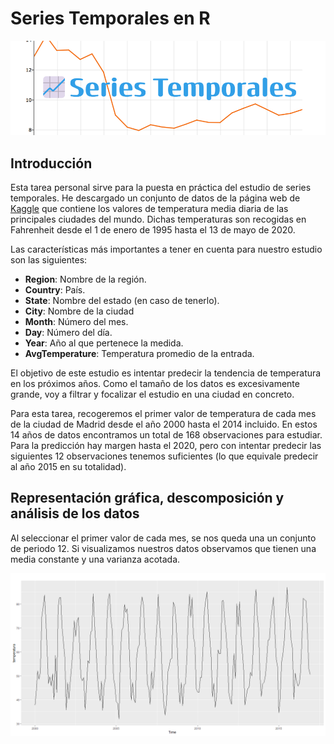 # Series Temporales en R

![banner_serie_temporal](img/banner.png)

## Introducción

Esta tarea personal sirve para la puesta en práctica del estudio de series temporales. 
He descargado un conjunto de datos de la página web de [Kaggle](https://www.kaggle.com/datasets/sudalairajkumar/daily-temperature-of-major-cities) que contiene los valores de temperatura media diaria de las principales ciudades del mundo. Dichas temperaturas son recogidas en Fahrenheit desde el 1 de enero de 1995 hasta el 13 de mayo de 2020. 

Las características más importantes a tener en cuenta para nuestro estudio son las siguientes:

- **Region**: Nombre de la región.
- **Country**: País.
- **State**: Nombre del estado (en caso de tenerlo).
- **City**: Nombre de la ciudad
- **Month**: Número del mes. 
- **Day**: Número del día.
- **Year**: Año al que pertenece la medida.
- **AvgTemperature**: Temperatura promedio de la entrada.

El objetivo de este estudio es intentar predecir la tendencia de temperatura en los próximos años. Como el tamaño de los datos es excesivamente grande, voy a filtrar y focalizar el estudio en una ciudad en concreto. 

Para esta tarea, recogeremos el primer valor de temperatura de cada mes de la ciudad de Madrid desde el año 2000 hasta el 2014 incluido. En estos 14 años de datos encontramos un total de 168 observaciones para estudiar. Para la predicción hay margen hasta el 2020, pero con intentar predecir las siguientes 12 observaciones tenemos suficientes (lo que equivale predecir al año 2015 en su totalidad).

## Representación gráfica, descomposición y análisis de los datos

Al seleccionar el primer valor de cada mes, se nos queda una un conjunto de periodo
12. Si visualizamos nuestros datos observamos que tienen una media constante y una varianza
acotada. 

![meteorite logo](img/1_Valores_temperatura.png)

